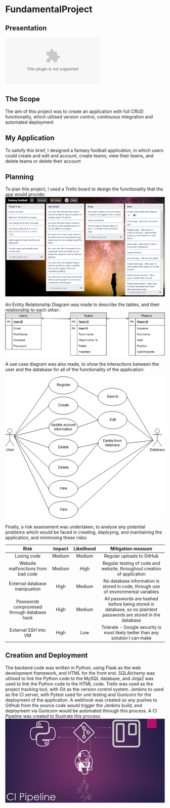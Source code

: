 # FundamentalProject
## Presentation
![Presentation](https://github.com/devops-cohort/vieran/blob/test/Documentation/Fantasy_Football_Presentation.pptx)

## The Scope
The aim of this project was to create an application with full CRUD functionality, which utilised version control, continuous integration and automated deployment

## My Application
To satisfy this brief, I designed a fantasy football application, in which users could create and edit and account, create teams, view their teams, and delete teams or delete their account

## Planning
To plan this project, I used a Trello board to design the functionality that the app would provide:
![Trello board](https://github.com/devops-cohort/vieran/blob/test/Documentation/Trello_board.png)

An Entity Relationship Diagram was made to describe the tables, and their relationship to each other:
![ERD](https://github.com/devops-cohort/vieran/blob/test/Documentation/ERD.png)

A use case diagram was also made, to show the interactions between the user and the database for all of the functionality of the application:

![Use case diagram](https://github.com/devops-cohort/vieran/blob/test/Documentation/Use_case.png)

Finally, a risk assessment was undertaken, to analyse any potential problems which would be faced in creating, deploying, and maintaining the application, and minimising these risks:

| Risk      | Impact         | Likelihood  | Mitigation measure |
| :-------------: |:-------------:| :-----:|:------: |
| Losing code     | Medium | Medium | Regular uploads to GitHub |
| Website malfunctions from bad code     | Medium | High | Regular testing of code and website, throughout creation of application |
| External database manipuation    | High | Medium | No database information is stored in code, through use of environmental variables |
| Passwords compromised through database hack    | High | Medium | All passwords are hashed before being stored in database, so no plaintext passwords are stored in the database |
| External SSH into VM     | High | Low | Tolerate - Google security is most likely better than any solution I can make |

## Creation and Deployment
The backend code was written in Python, using Flask as the web development framework, and HTML for the front end. SQLAlchemy was utilised to link the Python code to the MySQL database, and Jinja2 was used to link the Python code to the HTML code. Trello was used as the project tracking tool, with Git as the version control system. Jenkins to used as the CI server, with Pytest used for unit testing and Gunicorn for the deployment of the application. A webhook was created so any pushes to GitHub from the source code would trigger the Jenkins build, and deployment via Gunicorn would be automated through this process. A CI Pipeline was created to illustrate this process:
![CI Pipeline](https://github.com/devops-cohort/vieran/blob/test/Documentation/CI_Pipeline.png)
